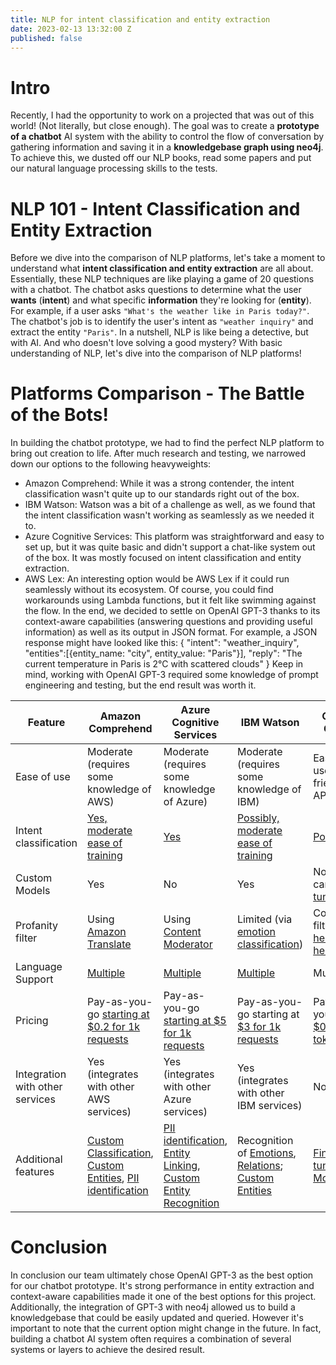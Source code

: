 ```yaml
---
title: NLP for intent classification and entity extraction
date: 2023-02-13 13:32:00 Z
published: false
---
```



# Intro
Recently, I had the opportunity to work on a projected that was out of this world! (Not literally, but close enough). The goal was to create a **prototype of a chatbot** AI system with the ability to control the flow of conversation by gathering information and saving it in a **knowledgebase graph using neo4j**.  
To achieve this, we dusted off our NLP books, read some papers and put our natural language processing skills to the tests.
# NLP 101 - Intent Classification and Entity Extraction
Before we dive into the comparison of NLP platforms, let's take a moment to understand what **intent classification and entity extraction** are all about. Essentially, these NLP techniques are like playing a game of 20 questions with a chatbot. The chatbot asks questions to determine what the user **wants** (**intent**) and what specific **information** they're looking for (**entity**).
For example, if a user asks `"What's the weather like in Paris today?"`. The chatbot's job is to identify the user's intent as `"weather inquiry"` and extract the entity `"Paris"`.
In a nutshell, NLP is like being a detective, but with AI. And who doesn't love solving a good mystery? With basic understanding of NLP, let's dive into the comparison of NLP platforms!
# Platforms Comparison - The Battle of the Bots!
In building the chatbot prototype, we had to find the perfect NLP platform to bring out creation to life. After much research and testing, we narrowed down our options to the following heavyweights:

 - Amazon Comprehend: While it was a strong contender, the intent classification wasn't quite up to our standards right out of the box.
 - IBM Watson: Watson was a bit of a challenge as well, as we found that the intent classification wasn't working as seamlessly as we needed it to.
 - Azure Cognitive Services: This platform was straightforward and easy to set up, but it was quite basic and didn't support a chat-like system out of the box. It was mostly focused on intent classification and entity extraction.
 - AWS Lex: An interesting option would be AWS Lex if it could run seamlessly without its ecosystem. Of course, you could find workarounds using Lambda functions, but it felt like swimming against the flow.
 In the end, we decided to settle on OpenAI GPT-3 thanks to its context-aware capabilities (answering questions and providing useful information) as well as its output in JSON format.
 For example, a JSON response might have looked like this:
    {
      "intent": "weather_inquiry",
      "entities":[{entity_name: "city", entity_value: "Paris"}],
      "reply": "The current temperature in Paris is 2°C with scattered clouds"
    }
Keep in mind, working with OpenAI GPT-3 required some knowledge of prompt engineering and testing, but the end result was worth it.

| Feature | Amazon Comprehend | Azure Cognitive Services | IBM Watson | OpenAI GPT-3 | AWS Lex |
|---------|-------------------|--------------------------|------------|--------------|-------|
| Ease of use | Moderate (requires some knowledge of AWS) | Moderate (requires some knowledge of Azure) | Moderate (requires some knowledge of IBM) | Easy (very user-friendly API) | Difficult, (requires knowledge of AWS)
| Intent classification | [Yes, moderate ease of training](https://docs.aws.amazon.com/comprehend/latest/dg/how-document-classification.html) | [Yes](https://learn.microsoft.com/en-us/azure/cognitive-services/language-service/conversational-language-understanding/quickstart?pivots=language-studio#train-your-model) | [Possibly, moderate ease of training](https://cloud.ibm.com/docs/natural-language-understanding?topic=natural-language-understanding-classifications) | [Possible](https://www.pragnakalp.com/intent-classification-paraphrasing-examples-using-gpt-3/) | [Yes](https://docs.aws.amazon.com/lexv2/latest/dg/build-intents.html) |
| Custom Models | Yes | No | Yes | No, but can be [fine tuned](https://beta.openai.com/docs/guides/fine-tuning) | Yes |
| Profanity filter | Using [Amazon Translate](https://docs.aws.amazon.com/translate/latest/dg/customizing-translations-profanity.html)| Using [Content Moderator](https://azure.microsoft.com/en-gb/products/cognitive-services/content-moderator/)| Limited (via [emotion classification](https://www.ibm.com/demos/live/natural-language-understanding/self-service/home))| Content filter, see [here](https://beta.openai.com/docs/api-reference/moderations/create) or [here](https://beta.openai.com/docs/models/content-filter)| Using [Amazon Translate](https://docs.aws.amazon.com/translate/latest/dg/customizing-translations-profanity.html)|
| Language Support | [Multiple](https://docs.aws.amazon.com/comprehend/latest/dg/supported-languages.html) | [Multiple](https://learn.microsoft.com/en-us/azure/cognitive-services/language-service/conversational-language-understanding/language-support) | [Multiple](https://cloud.ibm.com/docs/natural-language-understanding?topic=natural-language-understanding-language-support) | Multiple | [Multiple](https://docs.aws.amazon.com/lexv2/latest/dg/how-languages.html) |
| Pricing | Pay-as-you-go [starting at $0.2 for 1k requests](https://aws.amazon.com/comprehend/pricing/) | Pay-as-you-go [starting at $5 for 1k requests](https://azure.microsoft.com/en-us/pricing/details/cognitive-services/language-service/) | Pay-as-you-go starting at [$3 for 1k requests](https://www.ibm.com/uk-en/cloud/watson-natural-language-understanding/pricing#:~:text=Tier%201:%20USD%200.003/%20NLU,item%20for%20next%205,000,001+%20items) | Pay-as-you-go [at $0.02 / 1k tokens](https://openai.com/api/pricing/) | Pay-as-you-go [starting at $0.75 for 1k requests](https://aws.amazon.com/lex/pricing/)|
| Integration with other services | Yes (integrates with other AWS services) | Yes (integrates with other Azure services) | Yes (integrates with other IBM services) | No | Yes (integrates with other AWS services) |
Additional features| [Custom Classification](https://docs.aws.amazon.com/comprehend/latest/dg/how-document-classification.html), [Custom Entities](https://docs.aws.amazon.com/comprehend/latest/dg/custom-entity-recognition.html), [PII identification](https://aws.amazon.com/comprehend/features/?refid=a7f57dee-fc58-4084-9037-cb552d58a5d5#PII_Identification_and_Redaction) | [PII identification](https://learn.microsoft.com/en-us/azure/cognitive-services/language-service/personally-identifiable-information/overview), [Entity Linking](https://learn.microsoft.com/en-us/azure/cognitive-services/language-service/entity-linking/overview), [Custom Entity Recognition](https://learn.microsoft.com/en-us/azure/cognitive-services/language-service/conversational-language-understanding/quickstart?pivots=rest-api)| Recognition of [Emotions](https://cloud.ibm.com/apidocs/natural-language-understanding#emotion), [Relations](https://cloud.ibm.com/apidocs/natural-language-understanding#relations); [Custom Entities](https://cloud.ibm.com/docs/natural-language-understanding?topic=natural-language-understanding-entities-and-relations) | [Fine tuning](https://beta.openai.com/docs/guides/fine-tuning), [Moderation](https://beta.openai.com/docs/guides/moderation/overview) | [Multi turn dialog](https://aws.amazon.com/lex/features/), [Intent and slot lifecycle management](https://aws.amazon.com/lex/features/) |

  

# Conclusion
In conclusion our team ultimately chose OpenAI GPT-3 as the best option for our chatbot prototype. It's strong performance in entity extraction and context-aware capabilities made it one of the best options for this project. Additionally, the integration of GPT-3 with neo4j allowed  us to build a knowledgebase that could be easily updated and queried. 
However it's important  to note that the current option might change in the future. In fact, building a chatbot AI system often requires a combination of several systems or layers to achieve the desired result.